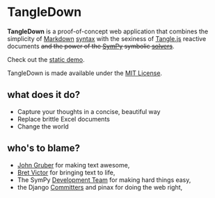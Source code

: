 # TangleDown
__TangleDown__ is a proof-of-concept web application that combines the 
simplicity of [Markdown][md] [syntax][syntax] with the sexiness of
[Tangle.js][tj] reactive documents <strike>and the power of the 
[SymPy][sp] symbolic [solvers][slv]</strike>.

Check out the [static demo][demo].

TangleDown is made available under the [MIT License][mit].

[md]: http://daringfireball.net/projects/markdown
[syntax]: http://daringfireball.net/projects/markdown/syntax
[tj]: http://worrydream.com/Tangle
[sp]: http://sympy.org
[slv]: http://docs.sympy.org/0.7.1/modules/solvers/solvers.html
[mit]: http://www.opensource.org/licenses/mit-license.php
[demo]: http://bollwyvl.github.com/TangleDown/


## what does it do?
- Capture your thoughts in a concise, beautiful way
- Replace brittle Excel documents
- Change the world


## who's to blame?
- [John Gruber][jg] for making text awesome,
- [Bret Victor][bv] for bringing text to life,
- The SymPy [Development Team][sdt] for making hard things easy,
- the Django [Committers][dt] and pinax for doing the web right,

[jg]: http://daringfireball.net/
[bv]: http://worrydream.com
[sdt]: http://docs.sympy.org/0.7.1/aboutus.html#sympy-development-team
[dt]: http://docs.djangoproject.com/en/1.3/internals/committers/